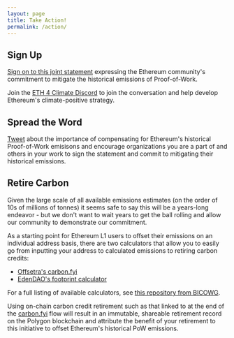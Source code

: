 ```yaml
---
layout: page
title: Take Action!
permalink: /action/
---
```

## Sign Up

[Sign on to this joint statement](https://mirror.xyz/eth4climate.eth) expressing the Ethereum community's commitment to mitigate the historical emissions of Proof-of-Work.

Join the [ETH 4 Climate Discord](https://discord.gg/ZWY2Mxb5aM) to join the conversation and help develop Ethereum's climate-positive strategy.

## Spread the Word

[Tweet](https://twitter.com/intent/tweet?hashtags=merge4climate,eth4climate&text=The%20Merge%20has%20reduced%20Ethereum%27s%20emissions%20by%2099.95%25%20but%20leaves%20a%20legacy%20of%20tens%20of%20millions%20of%20tonnes%20of%20CO2%20-%20let%27s%20join%20together%20to%20mitigate%20these%20historical%20emissions%21%20https%3A%2F%2Feth-4-climate.github.io%2Fmerge4climate) about the importance of compensating for Ethereum's historical Proof-of-Work emisisons and encourage organizations you are a part of and others in your work to sign the statement and commit to mitigating their historical emissions.

## Retire Carbon

Given the large scale of all available emissions estimates (on the order of 10s of millions of tonnes) it seems safe to say this will be a years-long endeavor - but we don't want to wait years to get the ball rolling and allow our community to demonstrate our commitment.

As a starting point for Ethereum L1 users to offset their emissions on an individual address basis, there are two calculators that allow you to easily go from inputting your address to calculated emissions to retiring carbon credits:
- [Offsetra's carbon.fyi](https://carbon.fyi)
- [EdenDAO's footprint calculator]()

For a full listing of available calculators, see [this repository from BICOWG](https://github.com/bicowg/bicowg/tree/main/Validator-and-protocol-carbon-footprint-methods-and-analysis).

Using on-chain carbon credit retirement such as that linked to at the end of the [carbon.fyi](https://carbon.fyi) flow will result in an immutable, shareable retirement record on the Polygon blockchain and attribute the benefit of your retirement to this initiative to offset Ethereum's historical PoW emissions.
